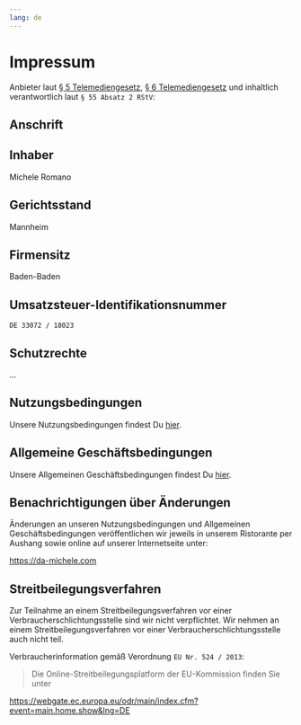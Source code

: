 ```yaml
---
lang: de
---
```


# Impressum

Anbieter laut [§ 5 Telemediengesetz](https://www.gesetze-im-internet.de/tmg/__5.html), [§ 6 Telemediengesetz](https://www.gesetze-im-internet.de/tmg/__6.html) und inhaltlich verantwortlich laut `§ 55 Absatz 2 RStV`:

## Anschrift

<RestaurantAddress/>

## Inhaber

Michele Romano

## Gerichtsstand

Mannheim

## Firmensitz

Baden-Baden

## Umsatzsteuer-Identifikationsnummer

`DE 33072 / 18023`

## Schutzrechte

...

## Nutzungsbedingungen

Unsere Nutzungsbedingungen findest Du [hier](./legal/terms.md#nutzungsbedingungen).

## Allgemeine Geschäftsbedingungen

Unsere Allgemeinen Geschäftsbedingungen findest Du [hier](./legal/terms.md#allgemeine-geschaftsbedingungen).

## Benachrichtigungen über Änderungen

Änderungen an unseren Nutzungsbedingungen und Allgemeinen Geschäftsbedingungen veröffentlichen wir jeweils in unserem Ristorante per Aushang sowie online auf unserer Internetseite unter:

<https://da-michele.com>

## Streitbeilegungsverfahren

Zur Teilnahme an einem Streitbeilegungsverfahren vor einer Verbraucherschlichtungsstelle sind wir nicht verpflichtet.
Wir nehmen an einem Streitbeilegungsverfahren vor einer Verbraucherschlichtungsstelle auch nicht teil.

Verbraucherinformation gemäß Verordnung `EU Nr. 524 / 2013`:

> Die Online-Streitbeilegungsplatform der EU-Kommission finden Sie unter

<https://webgate.ec.europa.eu/odr/main/index.cfm?event=main.home.show&lng=DE>
